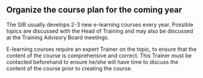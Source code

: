 
## Organize the course plan for the coming year 

The SIB usually develops 2-3 new e-learning courses every year. Possible topics are discussed with the Head of Training and may also be discussed at the Training Advisory Board meetings. 

 

E-learning courses require an expert Trainer on the topic, to ensure that the content of the course is comprehensive and correct. This Trainer must be contacted beforehand to ensure he/she will have time to discuss the content of the course prior to creating the course. 

 

 